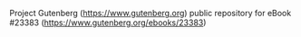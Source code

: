 Project Gutenberg (https://www.gutenberg.org) public repository for eBook #23383 (https://www.gutenberg.org/ebooks/23383)
